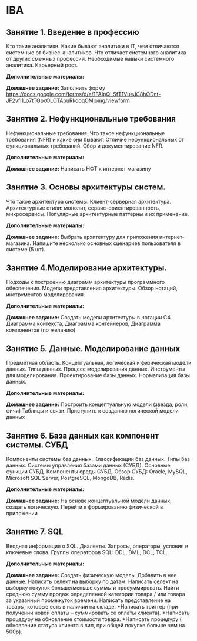 # IBA
**Занятие 1. Введение в профессию**
--------------------------------------------------------------------------------------------------------------------
Кто такие аналитики. 
Какие бывают аналитики в IT, чем отличаются системные от бизнес-аналитиков. 
Что отличает системного аналитика от других смежных профессий. 
Необходимые навыки системного аналитика. 
Карьерный рост.

**Дополнительные материалы:**


**Домашнее задание:** 
Заполнить форму 
https://docs.google.com/forms/d/e/1FAIpQLSfT1VueJC8hODnt-JF2vfi1_o7tTGpxOLOTApuRkqoqOMjomg/viewform


**Занятие 2. Нефункциональные требования**
--------------------------------------------------------------------------------------------------------------------
Нефункциональные требования. 
Что такое нефункциональные требования (NFR) и какие они бывают. 
Отличие нефункциональных от функциональных требований. 
Сбор и документирование NFR.

**Дополнительные материалы:**


**Домашнее задание:**
Написать НФТ к интернет магазину


**Занятие 3. Основы архитектуры систем.**
--------------------------------------------------------------------------------------------------------------------
Что такое архитектура системы. 
Клиент-серверная архитектура. 
Архитектурные стили: монолит, сервис-ориентированность, микросервисы. 
Популярные архитектурные паттерны и их применение.

**Дополнительные материалы:**


**Домашнее задание:** 
Выбрать архитектуру для приложения интернет-магазина. 
Напишите несколько основных сценариев пользователя в системе (5 шт).


**Занятие 4.Моделирование архитектуры.**
--------------------------------------------------------------------------------------------------------------------
Подходы к построению диаграмм архитектуры программного обеспечения. 
Модели представления архитектуры. 
Обзор нотаций, инструментов моделирования.

**Дополнительные материалы:**


**Домашнее задание:** 
Создать модели архитектуры в нотации С4. 
Диаграмма контекста, Диаграмма контейнеров, Диаграмма компонентов (по желанию)



**Занятие 5. Данные. Моделирование данных**
--------------------------------------------------------------------------------------------------------------------
Предметная область. 
Концептуальная, логическая и физическая модели данных. 
Типы данных. 
Процесс моделирования данных. 
Инструменты для моделирования. 
Проектирование базы данных. 
Нормализация базы данных.

**Дополнительные материалы:**


**Домашнее задание:**
Построить концептуальную модели (звезда, роли, фичи) Таблицы и связи. Приступить к созданию логической модели данных


**Занятие 6. База данных как компонент системы. СУБД**
--------------------------------------------------------------------------------------------------------------------
Компоненты системы баз данных. 
Классификации баз данных. 
Типы баз данных. 
Системы управления базами данных (СУБД). 
Основные функции СУБД. 
Компоненты среды СУБД. 
Обзор СУБД: Oracle, MySQL, Microsoft SQL Server, PostgreSQL, MongoDB, Redis.

**Дополнительные материалы:**


**Домашнее задание:**
На основе концептуальной модели данных, создать логическую. Перейти к формированию физической в приложении


**Занятие 7. SQL**
--------------------------------------------------------------------------------------------------------------------
Вводная информация о SQL. 
Диалекты. Запросы, операторы, условия и ключевые слова. 
Группы операторов SQL: DDL, DML, DCL, TCL.

**Дополнительные материалы:**


**Домашнее задание:**
Создать физическую модель. Добавить в нее данные. 
Написать селект на выборку по датам. Написать селект на выборку покупок больше/меньше суммы и просуммировать.
Найти среднюю сумму продаж  определенной категории товара / или товара за указанный промежуток времени. 
Написать представление на  товары, которые есть в наличии на складе.
*Написать триггер (при получении новой оплаты – суммировать се оплаты клиента). 
*Написать процедуру на обновление стоимости товара. 
*Написать процедуру ( обновление статуса клиента в вип, при общей покупке больше чем на 500р). 

